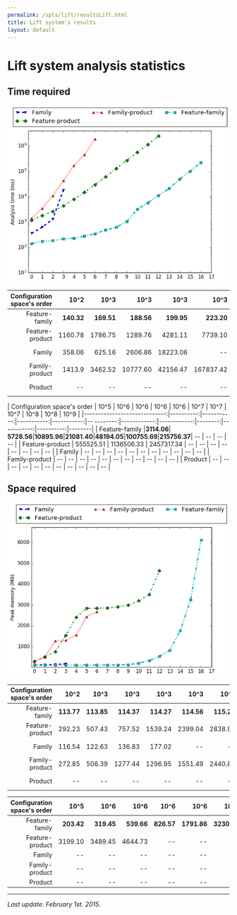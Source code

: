 ```yaml
---
permalink: /spls/lift/resultsLift.html
title: Lift system's results
layout: default
---
```

# Lift system analysis statistics

## Time required

![analysis_time](/assets/lift-mean-analysis_time-configurations_ascending-logarithmic-ALL.png)

|Configuration space's order   |      10^2 |       10^3 |       10^3 |       10^3 |       10^3 |       10^4 |       10^4 |       10^4 |       10^5 |      10^5 |     --|  
|-----------------------------:|----------:|-----------:|-----------:|-----------:|-----------:|-----------:|-----------:|-----------:|-----------:|----------:|-------|
|Feature-family                |**140.32** |  **169.51**|  **188.56**|  **199.95**|  **223.20**|  **266.20**|  **339.85**|  **472.01**|  **601.46**|**1021.76**|     --|
|Feature-product               | 1160.78   |    1786.75 |    1289.76 |    4281.11 |    7739.10 |   14769.15 |   29418.50 |   60785.39 |  127344.46 | 266609.58 |     --| 
|Family                        | 358.06    |     625.16 |    2606.86 |   18223.06 |         -- |         -- |         -- |         -- |         -- |        -- |     --| 
|Family-product                | 1413.9    |    3462.52 |   10777.60 |   42156.47 |  167837.42 |  453830.76 | 1870142.24 |         -- |         -- |        -- |     --| 
|Product                       |   --      |         -- |         -- |         -- |         -- |         -- |         -- |         -- |         -- |        -- |     --| 

|  Configuration space's order |      10^5 |       10^6 |      10^6  |       10^6 |       10^6 |        10^7 |        10^7 |    10^7 |       10^8 |      10^8 |   10^9 | 
|-----------------------------:|----------:|-----------:|-----------:|-----------:|-- --------:|------------:|------------:|--------:|-----------:|----------:|--------|
|  Feature-family              |**3114.06**| **5728.56**|**10895.96**|**21081.40**|**48194.05**|**100755.69**|**215756.37**|      -- |         -- |        -- |     -- |
|  Feature-product             | 555525.51 | 1136506.33 | 2457317.34 |         -- |         -- |          -- |          -- |      -- |         -- |        -- |     -- |
|  Family                      |        -- |         -- |         -- |         -- |         -- |          -- |          -- |      -- |         -- |        -- |     -- |
|  Family-product              |        -- |         -- |         -- |         -- |         -- |          -- |          -- |      -- |         -- |        -- |     -- |
|  Product                     |        -- |         -- |         -- |         -- |         -- |          -- |          -- |      -- |         -- |        -- |     -- |



## Space required

![analysis_space](/assets/lift-mean-memory-configurations_ascending-ALL.png)


|  Configuration space's order |     10^2 |     10^3 |     10^3 |     10^3 |      10^3 |      10^4 |      10^4 |      10^4 |      10^5 |      10^5 |      --  |  
|-----------------------------:|---------:|---------:|---------:|---------:|----------:|----------:|----------:|----------:|----------:|----------:|---------:|
|              Feature-family  |**113.77**|**113.85**|**114.37**|**114.27**| **114.56**| **115.23**| **116.87**| **119.88**| **120.72**| **134.41**|      --  |
|              Feature-product |   292.23 |   507.43 |   757.52 |  1539.24 |   2399.04 |   2838.97 |   2840.51 |   2859.23 |   2907.41 |   2993.05 |      --  |
|              Family          |   116.54 |   122.63 |   136.83 |   177.02 |        -- |        -- |        -- |        -- |        -- |        -- |      --  |
|              Family-product  |   272.85 |   506.39 |  1277.44 |  1296.95 |   1551.49 |   2440.83 |   2669.75 |        -- |        -- |        -- |      --  |
|              Product         |       -- |       -- |       -- |       -- |        -- |        -- |        -- |        -- |        -- |        -- |      --  |

| Configuration space's order  |     10^5 |     10^6 |     10^6 |     10^6 |      10^6 |      10^7 |      10^7 |      10^7 |      10^8 |      10^8 |    10^7  | 
|-----------------------------:|---------:|---------:|---------:|---------:|----------:|----------:|----------:|----------:|----------:|----------:|---------:|
|              Feature-family  |**203.42**|**319.45**|**539.66**|**826.57**|**1791.86**|**3230.47**|**6324.48**|        -- |        -- |        -- |      --  |
|              Feature-product |  3199.10 |  3489.45 |  4644.73 |       -- |        -- |        -- |        -- |        -- |        -- |        -- |      --  |
|              Family          |       -- |       -- |       -- |       -- |        -- |        -- |        -- |        -- |        -- |        -- |      --  |
|              Family-product  |       -- |       -- |       -- |       -- |        -- |        -- |        -- |        -- |        -- |        -- |      --  |
|              Product         |       -- |       -- |       -- |       -- |        -- |        -- |        -- |        -- |        -- |        -- |      --  | 

---
*Last update: February 1st. 2015.*


